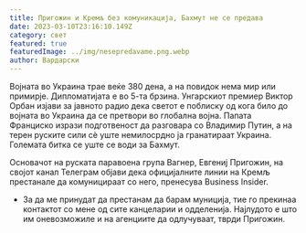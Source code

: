 ```yaml
---
title: Пригожин и Кремљ без комуникација, Бахмут не се предава
date: 2023-03-10T23:16:10.149Z
category: свет
featured: true
featuredImage: ../img/nesepredavame.png.webp
author: Вардарски
---
```


Војната во Украина трае веќе 380 дена, а на повидок нема мир или примирје. Дипломатијата е во 5-та брзина. Унгарскиот премиер Виктор Орбан изјави за јавното радио дека светот е поблиску од кога било до војната во Украина да се претвори во глобална војна. Папата Франциско изрази подготвеност да разговара со Владимир Путин, а на терен руските сили сè уште немилосрдно ја гранатираат Украина. Големата битка се уште се води за Бахмут.

Основачот на руската паравоена група Вагнер, Евгениј Пригожин, на својот канал Телеграм објави дека официјалните линии на Кремљ престанале да комуницираат со него, пренесува Business Insider.

- За да ме принудат да престанам да барам муниција, тие го прекинаа контактот со мене од сите канцеларии и одделенија. Најлудото е што им оневозможиле и на агенциите да одлучуваат, тврди Пригожин.
